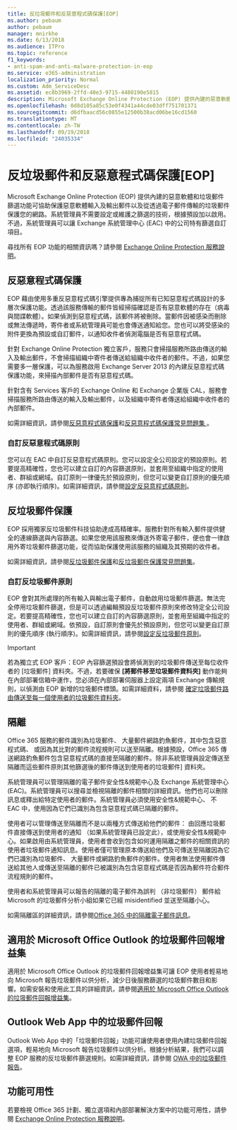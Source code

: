 ```yaml
---
title: 反垃圾郵件和反惡意程式碼保護[EOP]
ms.author: pebaum
author: pebaum
manager: mnirkhe
ms.date: 6/13/2018
ms.audience: ITPro
ms.topic: reference
f1_keywords:
- anti-spam-and-anti-malware-protection-in-eop
ms.service: o365-administration
localization_priority: Normal
ms.custom: Adm_ServiceDesc
ms.assetid: ec8b3969-2ffd-40e3-9715-4480190e5815
description: Microsoft Exchange Online Protection (EOP) 提供內建的惡意軟體和垃圾郵件篩選功能可協助保護惡意軟體輸入及輸出郵件以及從透過電子郵件傳輸的垃圾郵件保護您的網路。系統管理員不需要設定或維護之篩選的技術，根據預設加以啟用。不過，系統管理員可以讓 Exchange 系統管理中心 (EAC) 中的公司特有篩選自訂項目。
ms.openlocfilehash: 0d8d105a85c53e0f4341a44cde03dff751701371
ms.sourcegitcommit: d6dfbaacd56c0855e12500b38acd06be16cd1560
ms.translationtype: MT
ms.contentlocale: zh-TW
ms.lasthandoff: 09/19/2018
ms.locfileid: "24035334"
---
```

# <a name="anti-spam-and-anti-malware-protectioneop"></a>反垃圾郵件和反惡意程式碼保護[EOP]

Microsoft Exchange Online Protection (EOP) 提供內建的惡意軟體和垃圾郵件篩選功能可協助保護惡意軟體輸入及輸出郵件以及從透過電子郵件傳輸的垃圾郵件保護您的網路。系統管理員不需要設定或維護之篩選的技術，根據預設加以啟用。不過，系統管理員可以讓 Exchange 系統管理中心 (EAC) 中的公司特有篩選自訂項目。
  
尋找所有 EOP 功能的相關資訊嗎？請參閱 [Exchange Online Protection 服務說明](exchange-online-protection-service-description.md)。
  
## <a name="anti-malware-protection"></a>反惡意程式碼保護
<a name="BKMK_antimalwareprotection"> </a>

EOP 藉由使用多重反惡意程式碼引擎提供專為捕捉所有已知惡意程式碼設計的多層次保護功能。透過該服務傳輸的郵件皆經掃描確認是否有惡意軟體的存在（病毒與間諜軟體）。如果偵測到惡意程式碼，該郵件將被刪除。當郵件因被感染而刪除或無法傳遞時，寄件者或系統管理員可能也會傳送通知給您。您也可以將受感染的附件更換為預設或自訂郵件，以通知收件者偵測電腦是否有惡意程式碼。
  
針對 Exchange Online Protection 獨立客戶，服務只會掃描服務所路由傳送的輸入及輸出郵件，不會掃描組織中寄件者傳送給組織中收件者的郵件。不過，如果您需要多一層保護，可以為服務啟用 Exchange Server 2013 的內建反惡意程式碼保護功能，來掃描內部郵件是否有惡意程式碼。
  
針對含有 Services 客戶的 Exchange Online 和 Exchange 企業版 CAL，服務會掃描服務所路由傳送的輸入及輸出郵件，以及組織中寄件者傳送給組織中收件者的內部郵件。 
  
如需詳細資訊，請參閱[反惡意程式碼保護](https://go.microsoft.com/fwlink/p/?LinkId=282244)和[反惡意程式碼保護常見問題集 ](https://go.microsoft.com/fwlink/p/?LinkId=320401)。
  
### <a name="customize-anti-malware-policies"></a>自訂反惡意程式碼原則
<a name="BKMK_customizeantimalwarepolicies"> </a>

您可以在 EAC 中自訂反惡意程式碼原則。您可以設定全公司設定的預設原則。若要提高精確性，您也可以建立自訂的內容篩選原則，並套用至組織中指定的使用者、群組或網域。自訂原則一律優先於預設原則，但您可以變更自訂原則的優先順序 (亦即執行順序)。如需詳細資訊，請參閱[設定反惡意程式碼原則](https://go.microsoft.com/fwlink/p/?LinkId=320402)。
  
## <a name="anti-spam-protection"></a>反垃圾郵件保護
<a name="BKMK_antispamprotection"> </a>

EOP 採用獨家反垃圾郵件科技協助達成高精確率。服務針對所有輸入郵件提供健全的連線篩選與內容篩選。如果您使用該服務來傳送外寄電子郵件，便也會一律啟用外寄垃圾郵件篩選功能，從而協助保護使用該服務的組織及其預期的收件者。
  
如需詳細資訊，請參閱[反垃圾郵件保護](https://go.microsoft.com/fwlink/p/?LinkId=271754)和[反垃圾郵件保護常見問題集](https://go.microsoft.com/fwlink/p/?LinkId=320403)。
  
### <a name="customize-anti-spam-policies"></a>自訂反垃圾郵件原則
<a name="BKMK_customizeantispampolicies"> </a>

EOP 會對其所處理的所有輸入與輸出電子郵件，自動啟用垃圾郵件篩選。無法完全停用垃圾郵件篩選，但是可以透過編輯預設反垃圾郵件原則來修改特定全公司設定。若要提高精確性，您也可以建立自訂的內容篩選原則，並套用至組織中指定的使用者、群組或網域。依預設，自訂原則會優先於預設原則，但您可以變更自訂原則的優先順序 (執行順序)。如需詳細資訊，請參閱[設定反垃圾郵件原則](https://go.microsoft.com/fwlink/p/?LinkId=282243)。
  
> [!IMPORTANT]
> 若為獨立式 EOP 客戶：EOP 內容篩選預設會將偵測到的垃圾郵件傳送至每位收件者的 [垃圾郵件] 資料夾。不過，若要確保 **[將郵件移至垃圾郵件資料夾]** 動作能夠在內部部署信箱中運作，您必須在內部部署伺服器上設定兩項 Exchange 傳輸規則，以偵測由 EOP 新增的垃圾郵件標頭。如需詳細資料，請參閱 [確定垃圾郵件路由傳送至每一個使用者的垃圾郵件資料夾](https://go.microsoft.com/fwlink/p/?LinkId=320396)。 
  
## <a name="quarantine"></a>隔離
<a name="BKMK_quarantine"> </a>

Office 365 服務的郵件識別為垃圾郵件、 大量郵件網路釣魚郵件，其中包含惡意程式碼、 或因為其比對的郵件流程規則可以送至隔離。根據預設，Office 365 傳送網路釣魚郵件包含惡意程式碼的直接至隔離的郵件。除非系統管理員設定傳送至隔離而這些郵件原則其他篩選後的郵件傳送到使用者的垃圾郵件] 資料夾。
  
系統管理員可以管理隔離的電子郵件安全性&amp;規範中心及 Exchange 系統管理中心 (EAC)。系統管理員可以搜尋並檢視隔離的郵件相關的詳細資訊。他們也可以刪除訊息或釋出給特定使用者的郵件。系統管理員必須使用安全性&amp;規範中心、 不 EAC 中，使用因為它們已識別為包含惡意程式碼已隔離的郵件。
  
使用者可以管理傳送至隔離而不是以兩種方式傳送給他們的郵件： 由回應垃圾郵件直接傳送到使用者的通知 （如果系統管理員已設定此），或使用安全性&amp;規範中心。如果啟用由系統管理員，使用者會收到包含如何運用隔離之郵件的相關資訊的使用者垃圾郵件通知訊息。使用者僅可管理原本傳送給他們及可傳送至隔離因為它們已識別為垃圾郵件、 大量郵件或網路釣魚郵件的郵件。使用者無法使用郵件傳送給其他人或傳送至隔離的郵件已被識別為包含惡意程式碼是否因為郵件符合郵件流程規則的郵件。
  
使用者和系統管理員可以報告的隔離的電子郵件為誤判 （非垃圾郵件） 郵件給 Microsoft 的垃圾郵件分析小組如果它已經 misidentified 並送至隔離小心。
  
如需隔離區的詳細資訊，請參閱[Office 365 中的隔離電子郵件訊息](https://go.microsoft.com/fwlink/?linkid=848032)。
  
## <a name="junk-email-reporting-add-in-for-microsoft-office-outlook"></a>適用於 Microsoft Office Outlook 的垃圾郵件回報增益集
<a name="BKMK_junkemailreportingaddinformicrosoftofficeoutlook"> </a>

適用於 Microsoft Office Outlook 的垃圾郵件回報增益集可讓 EOP 使用者輕易地向 Microsoft 報告垃圾郵件以供分析，減少日後服務篩選的垃圾郵件數目和影響。如需安裝和使用此工具的詳細資訊，請參閱[適用於 Microsoft Office Outlook 的垃圾郵件回報增益集](https://go.microsoft.com/fwlink/p/?LinkId=282248)。
  
## <a name="junk-email-reporting-in-outlook-web-app"></a>Outlook Web App 中的垃圾郵件回報
<a name="Bkmk_JunkEmailReporting_OWA"> </a>

Outlook Web App 中的「垃圾郵件回報」功能可讓使用者使用內建垃圾郵件回報選項，輕易地向 Microsoft 報告垃圾郵件以供分析。根據分析結果，我們可以調整 EOP 服務的反垃圾郵件篩選規則。如需詳細資訊，請參閱 [OWA 中的垃圾郵件報告](https://go.microsoft.com/fwlink/?LinkId=393323)。
  
## <a name="feature-availability"></a>功能可用性
<a name="Bkmk_JunkEmailReporting_OWA"> </a>

若要檢視 Office 365 計劃、獨立選項和內部部署解決方案中的功能可用性，請參閱 [Exchange Online Protection 服務說明](exchange-online-protection-service-description.md)。
  

